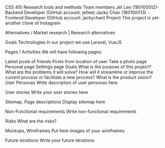 CSS 410 Research tools and methods
Team members
Jet Lee (180100012)- Backend Developer (GitHub account: jetlee)
Jacky Chan (180100013) - Frontend Developer (GitHub account: jackychan)
Project
This project is yet-another clone of Instagram

Alternatives / Market research
| Research alternatives

Goals
Technologies
In our project we use Laravel, VueJS

Pages / Activities
We will have following pages:

Latest posts of friends
Posts from location of user
Take a photo page
Personal page
Settings page
Goals
What is the purpose of this project?
What are the problems it will solve?
How will it streamline or improve the current process or facilitate a new process?
What is the product vision?
User Personas
Write description of user personas here

User stories
Write your user stories here

Sitemap, Page descriptions
Display sitemap here

Non-Functional requirements
Write non-functional requirements

Risks
What are the risks?

Mockups, Wireframes
Put here images of your wireframes

Future iterations
Write your future iterations
